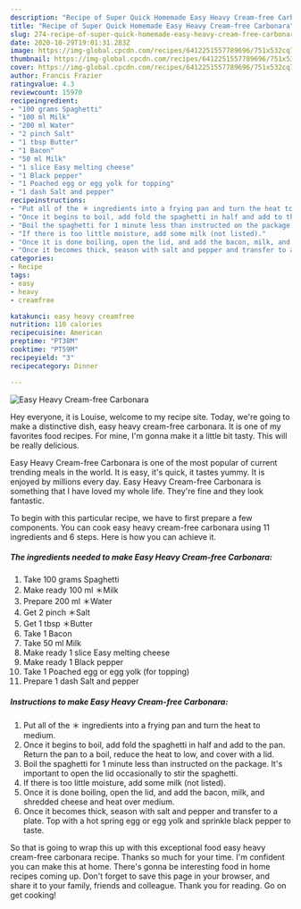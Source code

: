 ```yaml
---
description: "Recipe of Super Quick Homemade Easy Heavy Cream-free Carbonara"
title: "Recipe of Super Quick Homemade Easy Heavy Cream-free Carbonara"
slug: 274-recipe-of-super-quick-homemade-easy-heavy-cream-free-carbonara
date: 2020-10-29T19:01:31.283Z
image: https://img-global.cpcdn.com/recipes/6412251557789696/751x532cq70/easy-heavy-cream-free-carbonara-recipe-main-photo.jpg
thumbnail: https://img-global.cpcdn.com/recipes/6412251557789696/751x532cq70/easy-heavy-cream-free-carbonara-recipe-main-photo.jpg
cover: https://img-global.cpcdn.com/recipes/6412251557789696/751x532cq70/easy-heavy-cream-free-carbonara-recipe-main-photo.jpg
author: Francis Frazier
ratingvalue: 4.3
reviewcount: 15970
recipeingredient:
- "100 grams Spaghetti"
- "100 ml Milk"
- "200 ml Water"
- "2 pinch Salt"
- "1 tbsp Butter"
- "1 Bacon"
- "50 ml Milk"
- "1 slice Easy melting cheese"
- "1 Black pepper"
- "1 Poached egg or egg yolk for topping"
- "1 dash Salt and pepper"
recipeinstructions:
- "Put all of the ＊ ingredients into a frying pan and turn the heat to medium."
- "Once it begins to boil, add fold the spaghetti in half and add to the pan. Return the pan to a boil, reduce the heat to low, and cover with a lid."
- "Boil the spaghetti for 1 minute less than instructed on the package. It&#39;s important to open the lid occasionally to stir the spaghetti."
- "If there is too little moisture, add some milk (not listed)."
- "Once it is done boiling, open the lid, and add the bacon, milk, and shredded cheese and heat over medium."
- "Once it becomes thick, season with salt and pepper and transfer to a plate. Top with a hot spring egg or egg yolk and sprinkle black pepper to taste."
categories:
- Recipe
tags:
- easy
- heavy
- creamfree

katakunci: easy heavy creamfree 
nutrition: 110 calories
recipecuisine: American
preptime: "PT38M"
cooktime: "PT59M"
recipeyield: "3"
recipecategory: Dinner

---
```



![Easy Heavy Cream-free Carbonara](https://img-global.cpcdn.com/recipes/6412251557789696/751x532cq70/easy-heavy-cream-free-carbonara-recipe-main-photo.jpg)

Hey everyone, it is Louise, welcome to my recipe site. Today, we're going to make a distinctive dish, easy heavy cream-free carbonara. It is one of my favorites food recipes. For mine, I'm gonna make it a little bit tasty. This will be really delicious.

Easy Heavy Cream-free Carbonara is one of the most popular of current trending meals in the world. It is easy, it's quick, it tastes yummy. It is enjoyed by millions every day. Easy Heavy Cream-free Carbonara is something that I have loved my whole life. They're fine and they look fantastic.




To begin with this particular recipe, we have to first prepare a few components. You can cook easy heavy cream-free carbonara using 11 ingredients and 6 steps. Here is how you can achieve it.

<!--inarticleads1-->

##### The ingredients needed to make Easy Heavy Cream-free Carbonara:

1. Take 100 grams Spaghetti
1. Make ready 100 ml ＊Milk
1. Prepare 200 ml ＊Water
1. Get 2 pinch ＊Salt
1. Get 1 tbsp ＊Butter
1. Take 1 Bacon
1. Take 50 ml Milk
1. Make ready 1 slice Easy melting cheese
1. Make ready 1 Black pepper
1. Take 1 Poached egg or egg yolk (for topping)
1. Prepare 1 dash Salt and pepper




<!--inarticleads2-->

##### Instructions to make Easy Heavy Cream-free Carbonara:

1. Put all of the ＊ ingredients into a frying pan and turn the heat to medium.
1. Once it begins to boil, add fold the spaghetti in half and add to the pan. Return the pan to a boil, reduce the heat to low, and cover with a lid.
1. Boil the spaghetti for 1 minute less than instructed on the package. It&#39;s important to open the lid occasionally to stir the spaghetti.
1. If there is too little moisture, add some milk (not listed).
1. Once it is done boiling, open the lid, and add the bacon, milk, and shredded cheese and heat over medium.
1. Once it becomes thick, season with salt and pepper and transfer to a plate. Top with a hot spring egg or egg yolk and sprinkle black pepper to taste.




So that is going to wrap this up with this exceptional food easy heavy cream-free carbonara recipe. Thanks so much for your time. I'm confident you can make this at home. There's gonna be interesting food in home recipes coming up. Don't forget to save this page in your browser, and share it to your family, friends and colleague. Thank you for reading. Go on get cooking!
